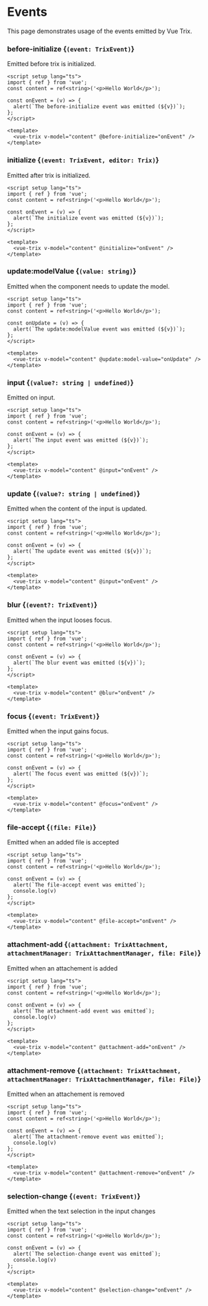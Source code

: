 # Events

This page demonstrates usage of the events emitted by Vue Trix.

### before-initialize {`(event: TrixEvent)`}

Emitted before trix is initialized.

```vue:line-numbers
<script setup lang="ts">
import { ref } from 'vue';
const content = ref<string>('<p>Hello World</p>');

const onEvent = (v) => {
  alert(`The before-initialize event was emitted (${v})`);
};
</script>

<template>
  <vue-trix v-model="content" @before-initialize="onEvent" />
</template>
```

### initialize {`(event: TrixEvent, editor: Trix)`}

Emitted after trix is initialized.

```vue:line-numbers
<script setup lang="ts">
import { ref } from 'vue';
const content = ref<string>('<p>Hello World</p>');

const onEvent = (v) => {
  alert(`The initialize event was emitted (${v})`);
};
</script>

<template>
  <vue-trix v-model="content" @initialize="onEvent" />
</template>
```

### update:modelValue {`(value: string)`}

Emitted when the component needs to update the model.

<ClientOnly>
  <vue-trix v-model="content[0]" @update:model-value="e=>onEvent(e, 'update:modelValue')" />
</ClientOnly>

```vue:line-numbers
<script setup lang="ts">
import { ref } from 'vue';
const content = ref<string>('<p>Hello World</p>');

const onUpdate = (v) => {
  alert(`The update:modelValue event was emitted (${v})`);
};
</script>

<template>
  <vue-trix v-model="content" @update:model-value="onUpdate" />
</template>
```

### input {`(value?: string | undefined)`}

Emitted on input.

<ClientOnly>
  <vue-trix v-model="content[1]" @input="e=>onEvent(e, 'input')" />
</ClientOnly>
  
```vue:line-numbers
<script setup lang="ts">
import { ref } from 'vue';
const content = ref<string>('<p>Hello World</p>');

const onEvent = (v) => {
  alert(`The input event was emitted (${v})`);
};
</script>

<template>
  <vue-trix v-model="content" @input="onEvent" />
</template>
```

### update {`(value?: string | undefined)`}

Emitted when the content of the input is updated.

<ClientOnly>
  <vue-trix v-model="content[2]" @update="e=>onEvent(e, 'update')" />
</ClientOnly>
  
```vue:line-numbers
<script setup lang="ts">
import { ref } from 'vue';
const content = ref<string>('<p>Hello World</p>');

const onEvent = (v) => {
  alert(`The update event was emitted (${v})`);
};
</script>

<template>
  <vue-trix v-model="content" @input="onEvent" />
</template>
```

### blur {`(event?: TrixEvent)`}

Emitted when the input looses focus.

<ClientOnly>
  <vue-trix v-model="content[3]" @input="e=>onEvent(e, 'blur')" />
</ClientOnly>
  
```vue:line-numbers
<script setup lang="ts">
import { ref } from 'vue';
const content = ref<string>('<p>Hello World</p>');

const onEvent = (v) => {
  alert(`The blur event was emitted (${v})`);
};
</script>

<template>
  <vue-trix v-model="content" @blur="onEvent" />
</template>
```

### focus {`(event: TrixEvent)`}

Emitted when the input gains focus.

<ClientOnly>
  <vue-trix v-model="content[4]" @input="e=>onEvent(e, 'focus')" />
</ClientOnly>
  
```vue:line-numbers
<script setup lang="ts">
import { ref } from 'vue';
const content = ref<string>('<p>Hello World</p>');

const onEvent = (v) => {
  alert(`The focus event was emitted (${v})`);
};
</script>

<template>
  <vue-trix v-model="content" @focus="onEvent" />
</template>
```

### file-accept {`(file: File)`}

Emitted when an added file is accepted

<ClientOnly>
  <vue-trix v-model="content[5]" @file-accept="e=>onEvent(e, 'file-accept')" />
</ClientOnly>
  
```vue:line-numbers
<script setup lang="ts">
import { ref } from 'vue';
const content = ref<string>('<p>Hello World</p>');

const onEvent = (v) => {
  alert(`The file-accept event was emitted`);
  console.log(v)
};
</script>

<template>
  <vue-trix v-model="content" @file-accept="onEvent" />
</template>
```

### attachment-add {`(attachment: TrixAttachment, attachmentManager: TrixAttachmentManager, file: File)`}

Emitted when an attachement is added

<ClientOnly>
  <vue-trix v-model="content[6]" @attachment-add="e=>onEvent(e, 'attachment-add')" />
</ClientOnly>
  
```vue:line-numbers
<script setup lang="ts">
import { ref } from 'vue';
const content = ref<string>('<p>Hello World</p>');

const onEvent = (v) => {
  alert(`The attachment-add event was emitted`);
  console.log(v)
};
</script>

<template>
  <vue-trix v-model="content" @attachment-add="onEvent" />
</template>
```

### attachment-remove {`(attachment: TrixAttachment, attachmentManager: TrixAttachmentManager, file: File)`}

Emitted when an attachement is removed

<ClientOnly>
  <vue-trix v-model="content[7]" @attachment-remove="e=>onEvent(e, 'attachment-remove')" />
</ClientOnly>
  
```vue:line-numbers
<script setup lang="ts">
import { ref } from 'vue';
const content = ref<string>('<p>Hello World</p>');

const onEvent = (v) => {
  alert(`The attachment-remove event was emitted`);
  console.log(v)
};
</script>

<template>
  <vue-trix v-model="content" @attachment-remove="onEvent" />
</template>
```

### selection-change {`(event: TrixEvent)`}

Emitted when the text selection in the input changes

<ClientOnly>
  <vue-trix v-model="content[8]" @selection-change="e=>onEvent(e, 'selection-change')" />
</ClientOnly>
  
```vue:line-numbers
<script setup lang="ts">
import { ref } from 'vue';
const content = ref<string>('<p>Hello World</p>');

const onEvent = (v) => {
  alert(`The selection-change event was emitted`);
  console.log(v)
};
</script>

<template>
  <vue-trix v-model="content" @selection-change="onEvent" />
</template>
```

<script setup lang="ts">
import { ref } from 'vue';
const content = ref<string[]>([
  '<p>Hello World</p>',
  '<p>Hello World</p>',
  '<p>Hello World</p>',
  '<p>Hello World</p>',
  '<p>Hello World</p>',
  '<p>Hello World</p>',
  '<p>Hello World</p>',
  '<p>Hello World</p>',
  '<p>Hello World</p>',
]); 

const onEvent = (v, e) => {
  alert(`The ${e} event was emitted (${v})`);
}; 
</script>


<style module>
  div:has(>trix-editor) {
    background: #dcdcdc !important; 
    color:black; 
    padding: 5px;
  }
</style>
